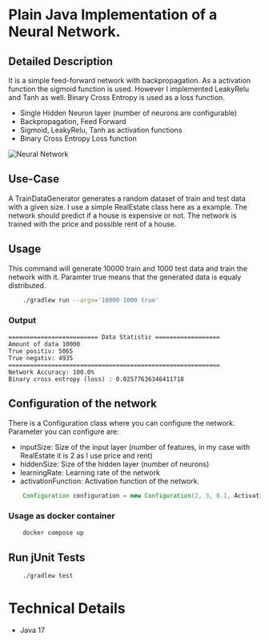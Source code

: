 # Plain Java Implementation of a Neural Network.

## Detailed Description

It is a simple feed-forward network with backpropagation. As a activation function the sigmoid function is used. However I implemented LeakyRelu and Tanh as well. Binary Cross Entropy is used as a loss function.

 * Single Hidden Neuron layer (number of neurons are configurable)
 * Backpropagation, Feed Forward
 * Sigmoid, LeakyRelu, Tanh as activation functions
 * Binary Cross Entropy Loss function

 ![Neural Network](https://upload.wikimedia.org/wikipedia/commons/9/99/Neural_network_example.svg)


## Use-Case

A TrainDataGenerator generates a random dataset of train and test data with a given size. I use a simple RealEstate class here as a example. The network should predict if a house is expensive or not. The network is trained with the price and possible rent of a house. 

## Usage
This command will generate 10000 train and 1000 test data and train the network with it. Paramter true means that the generated data is equaly distributed.
```bash 
    ./gradlew run --args='10000 1000 true'
``` 

### Output
    ========================= Data Statistic ==================
    Amount of data 10000
    True positiv: 5065
    True negativ: 4935
    ===========================================================
    Network Accuracy: 100.0%
    Binary cross entropy (loss) : 0.02577636346411718

## Configuration of the network

There is a Configuration class where you can configure the network. Parameter you can configure are:

   * inputSize: Size of the input layer (number of features, in my case with RealEstate it is 2 as I use price and rent)
   * hiddenSize: Size of the hidden layer (number of neurons)
   * learningRate: Learning rate of the network
   * activationFunction: Activation function of the network.

```java
    Configuration configuration = new Configuration(2, 3, 0.1, ActivationFunction.SIGMOID);
```


### Usage as docker container
    
```bash
    docker compose up
```

## Run jUnit Tests

```bash 
    ./gradlew test
```


# Technical Details

* Java 17
